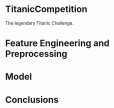 # TitanicCompetition

The legendary Titanic Challenge.

# Feature Engineering and Preprocessing

# Model

# Conclusions

